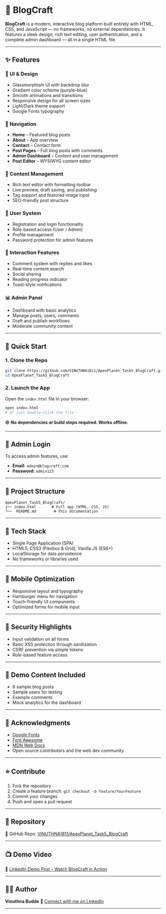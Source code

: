 # 📝 BlogCraft

**BlogCraft** is a modern, interactive blog platform built entirely with  HTML, CSS, and JavaScript — no frameworks, no external dependencies. It features a sleek design, rich text editing, user authentication, and a complete admin dashboard — all in a single HTML file.

---

## ✨ Features

### 🎨 UI & Design

* Glassmorphism UI with backdrop blur
* Gradient color scheme (purple–blue)
* Smooth animations and transitions
* Responsive design for all screen sizes
* Light/Dark theme support
* Google Fonts typography

### 🧭 Navigation

* **Home** – Featured blog posts
* **About** – App overview
* **Contact** – Contact form
* **Post Pages** – Full blog posts with comments
* **Admin Dashboard** – Content and user management
* **Post Editor** – WYSIWYG content editor

### 📝 Content Management

* Rich text editor with formatting toolbar
* Live preview, draft saving, and publishing
* Tag support and featured image input
* SEO-friendly post structure

### 👥 User System

* Registration and login functionality
* Role-based access (User / Admin)
* Profile management
* Password protection for admin features

### 💬 Interaction Features

* Comment system with replies and likes
* Real-time content search
* Social sharing
* Reading progress indicator
* Toast-style notifications

### 📊 Admin Panel

* Dashboard with basic analytics
* Manage posts, users, comments
* Draft and publish workflows
* Moderate community content

---

## 🚀 Quick Start

### 1. Clone the Repo

```bash
git clone https://github.com/VINUTHNA1811/ApexPlanet_Task5_BlogCraft.git
cd ApexPlanet_Task5_BlogCraft
```

### 2. Launch the App

Open the `index.html` file in your browser:

```bash
open index.html
# or just double-click the file
```

🟢 **No dependencies or build steps required. Works offline.**

---

## 🔐 Admin Login

To access admin features, use:

* **Email:** `admin@blogcraft.com`
* **Password:** `admin123`

---

## 📂 Project Structure

```
ApexPlanet_Task5_BlogCraft/
├── index.html       # Full app (HTML, CSS, JS)
└──  README.md        # This documentation
```

---

## 🧠 Tech Stack

* Single Page Application (SPA)
* HTML5, CSS3 (Flexbox & Grid), Vanilla JS (ES6+)
* LocalStorage for data persistence
* No frameworks or libraries used

---

## 📱 Mobile Optimization

* Responsive layout and typography
* Hamburger menu for navigation
* Touch-friendly UI components
* Optimized forms for mobile input

---

## 🔐 Security Highlights

* Input validation on all forms
* Basic XSS protection through sanitization
* CSRF prevention via simple tokens
* Role-based feature access

---

## 🌟 Demo Content Included

* 6 sample blog posts
* Sample users for testing
* Example comments
* Mock analytics for the dashboard

---

## 🙌 Acknowledgments

* [Google Fonts](https://fonts.google.com)
* [Font Awesome](https://fontawesome.com)
* [MDN Web Docs](https://developer.mozilla.org)
* Open source contributors and the web dev community

---

## ⭐ Contribute

1. Fork the repository
2. Create a feature branch: `git checkout -b feature/YourFeature`
3. Commit your changes
4. Push and open a pull request

---

## 📌 Repository

🔗 GitHub Repo: [VINUTHNA1811/ApexPlanet\_Task5\_BlogCraft](https://github.com/VINUTHNA1811/ApexPlanet_Task5_BlogCraft.git)

---

## 📺 Demo Video

🔗 [LinkedIn Demo Post – Watch BlogCraft in Action](https://www.linkedin.com/feed/update/your-post-link)

---

## 👩‍💻 Author

**Vinuthna Budde**
🔗 [Connect with me on LinkedIn](https://www.linkedin.com/in/budde-vinuthna-231642345)

---


